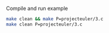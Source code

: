 Compile and run example

```sh
make clean && make P=projecteuler/3.c
make clean P=projecteuler/3.c
```

